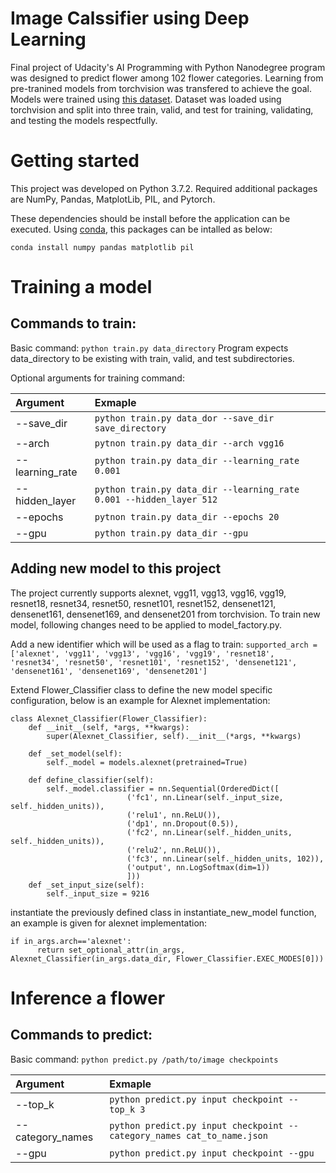 # Image Calssifier using Deep Learning
Final project of Udacity's AI Programming with Python Nanodegree program was designed to predict flower among 102 flower categories. Learning from pre-tranined models from torchvision was transfered to achieve the goal. Models were trained using [this dataset](http://www.robots.ox.ac.uk/~vgg/data/flowers/102/index.html). Dataset was loaded using torchvision and split into three train, valid, and test for training, validating, and testing the models respectfully.

# Getting started
This project was developed on Python 3.7.2. Required additional packages are NumPy, Pandas, MatplotLib, PIL, and Pytorch.

These dependencies should be install before the application can be executed. Using [conda](https://anaconda.org/anaconda/python), this packages can be intalled as below:

`conda install numpy pandas matplotlib pil`


# Training a model

## Commands to train:

Basic command: `python train.py data_directory`
Program expects data_directory to be existing with train, valid, and test subdirectories.

Optional arguments for training command:

| Argument | Exmaple |
| :------ | :----- |
| --save_dir | `python train.py data_dor --save_dir save_directory` |
|--arch|`pytnon train.py data_dir --arch vgg16`|
|--learning_rate|`python train.py data_dir --learning_rate 0.001`|
|--hidden_layer|`python train.py data_dir --learning_rate 0.001 --hidden_layer 512`|
|--epochs|`pytnon train.py data_dir --epochs 20`|
|--gpu|`python train.py data_dir --gpu`|


## Adding new model to this project

The project currently supports alexnet, vgg11, vgg13, vgg16, vgg19, resnet18, resnet34, resnet50, resnet101, resnet152, densenet121, densenet161, densenet169, and densenet201 from torchvision. To train new model, following changes need to be applied to model_factory.py.

Add a new identifier which will be used as a flag to train:
`supported_arch = ['alexnet', 'vgg11', 'vgg13', 'vgg16', 'vgg19', 'resnet18',
                  'resnet34', 'resnet50', 'resnet101', 'resnet152',
                  'densenet121', 'densenet161', 'densenet169', 'densenet201']`

Extend Flower_Classifier class to define the new model specific configuration, below is an example for Alexnet implementation:

```
class Alexnet_Classifier(Flower_Classifier):
    def __init__(self, *args, **kwargs):
        super(Alexnet_Classifier, self).__init__(*args, **kwargs)

    def _set_model(self):
        self._model = models.alexnet(pretrained=True)

    def define_classifier(self):
        self._model.classifier = nn.Sequential(OrderedDict([
                          ('fc1', nn.Linear(self._input_size, self._hidden_units)),
                          ('relu1', nn.ReLU()),
                          ('dp1', nn.Dropout(0.5)),
                          ('fc2', nn.Linear(self._hidden_units, self._hidden_units)),
                          ('relu2', nn.ReLU()),
                          ('fc3', nn.Linear(self._hidden_units, 102)),
                          ('output', nn.LogSoftmax(dim=1))
                          ]))
    def _set_input_size(self):
        self._input_size = 9216
```

instantiate the previously defined class in instantiate_new_model function, an example is given for alexnet implementation:
```
if in_args.arch=='alexnet':
      return set_optional_attr(in_args, Alexnet_Classifier(in_args.data_dir, Flower_Classifier.EXEC_MODES[0]))
```

# Inference a flower

## Commands to predict:

Basic command: `python predict.py /path/to/image checkpoints`

| Argument | Exmaple |
| :------ | :----- |
| --top_k | `python predict.py input checkpoint --top_k 3` |
| --category_names | `python predict.py input checkpoint --category_names cat_to_name.json` |
| --gpu | `python predict.py input checkpoint --gpu` |
